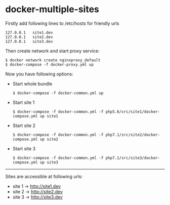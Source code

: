 # docker-multiple-sites

Firstly add following lines to /etc/hosts for friendly urls

    127.0.0.1   site1.dev
    127.0.0.1   site2.dev
    127.0.0.1   site3.dev
    
Then create network and start proxy service: 

    $ docker network create nginxproxy_default
    $ docker-compose -f docker-proxy.yml up
   
Now you have following options:
 
- Start whole bundle

      $ docker-compose -f docker-common.yml up
    
- Start site 1

      $ docker-compose -f docker-common.yml -f php5.6/src/site1/docker-compose.yml up site1
    
- Start site 2

      $ docker-compose -f docker-common.yml -f php7.1/src/site2/docker-compose.yml up site2
    
- Start site 3

      $ docker-compose -f docker-common.yml -f php7.1/src/site3/docker-compose.yml up site3

---

Sites are accessible at following urls:

 - site 1 -> http://site1.dev
 - site 2 -> http://site2.dev
 - site 3 -> http://site3.dev

